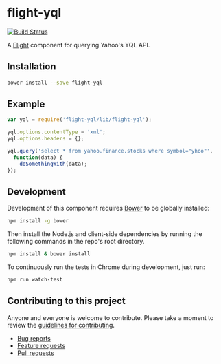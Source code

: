 # flight-yql

[![Build Status](https://travis-ci.org/msecret/flight-yql.svg?branch=master)](https://travis-ci.org/msecret/flight-yql)

A [Flight](https://github.com/flightjs/flight) component for querying Yahoo's
YQL API.

## Installation

```bash
bower install --save flight-yql
```

## Example

```javascript
var yql = require('flight-yql/lib/flight-yql');

yql.options.contentType = 'xml';
yql.options.headers = {};

yql.query('select * from yahoo.finance.stocks where symbol="yhoo"',
  function(data) {
    doSomethingWith(data);
});
```

## Development

Development of this component requires [Bower](http://bower.io) to be globally
installed:

```bash
npm install -g bower
```

Then install the Node.js and client-side dependencies by running the following
commands in the repo's root directory.

```bash
npm install & bower install
```

To continuously run the tests in Chrome during development, just run:

```bash
npm run watch-test
```

## Contributing to this project

Anyone and everyone is welcome to contribute. Please take a moment to
review the [guidelines for contributing](CONTRIBUTING.md).

* [Bug reports](CONTRIBUTING.md#bugs)
* [Feature requests](CONTRIBUTING.md#features)
* [Pull requests](CONTRIBUTING.md#pull-requests)
